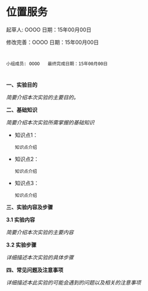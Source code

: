 # 位置服务

起草人: OOOO   日期：15年00月00日

修改完善：OOOO   日期：15年00月00日
# 


    小组成员: OOOO   最终完成日期：15年00月00日
# 

**一、实验目的**

*简要介绍本次实验的主要目的。*

**二、基础知识**

*简要介绍本次实验所需掌握的基础知识*
   
* 知识点1：

      知识点介绍

* 知识点2：

      知识点介绍


* 知识点3：

      知识点介绍


   

**三、实验内容及步骤**

**3.1 实验内容**

*简要介绍本次实验的主要内容*

**3.2 实验步骤**

*详细描述本次实验的具体步骤*

**四、常见问题及注意事项**

*详细描述本此实验的可能会遇到的问题以及相关的注意事项*


